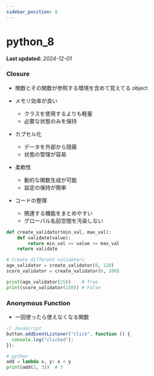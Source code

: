 ```yaml
---
sidebar_position: 8
---
```


# python_8

**Last updated:** _2024-12-01_

### Closure

- 関数とその関数が参照する環境を含めて覚えてる object

- メモリ効率が良い
  - クラスを使用するよりも軽量
  - 必要な状態のみを保持
- カプセル化
  - データを外部から隠蔽
  - 状態の管理が容易
- 柔軟性
  - 動的な関数生成が可能
  - 設定の保持が簡単
- コードの整理
  - 関連する機能をまとめやすい
  - グローバル名前空間を汚染しない

```python
def create_validator(min_val, max_val):
    def validate(value):
        return min_val <= value <= max_val
    return validate

# Create different validators
age_validator = create_validator(0, 120)
score_validator = create_validator(0, 100)

print(age_validator(25))    # True
print(score_validator(150)) # False
```

### Anonymous Function

- 一回使ったら使えなくなる関数

```javascript
// JavaScript
button.addEventListener("click", function () {
  console.log("clicked");
});
```

```python
# python
add = lambda x, y: x + y
print(add(2, 3))  # 5

```
